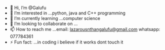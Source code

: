 - 👋 Hi, I’m @Galufu
- 👀 I’m interested in ...python, java and C++ programming
- 🌱 I’m currently learning ...computer science
- 💞️ I’m looking to collaborate on ...
- 📫 How to reach me ...email: lazarousnthangalufu@gmail.com whatsapp: 077784361
- ⚡ Fun fact: ...in coding i believe if it works dont touch it 

<!---
Galufu/Galufu is a ✨ special ✨ repository because its `README.md` (this file) appears on your GitHub profile.
You can click the Preview link to take a look at your changes.
--->
